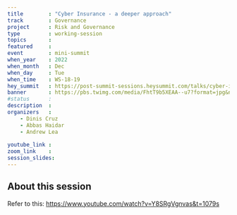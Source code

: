 ```yaml
---
title        : "Cyber Insurance - a deeper approach"
track        : Governance
project      : Risk and Governance
type         : working-session
topics       : 
featured     :
event        : mini-summit
when_year    : 2022
when_month   : Dec
when_day     : Tue
when_time    : WS-18-19
hey_summit   : https://post-summit-sessions.heysummit.com/talks/cyber-insurance-a-deeper-approach/
banner       : https://pbs.twimg.com/media/FhtT9b5XEAA--u7?format=jpg&name=medium
#status      : 
description  :
organizers   :
    - Dinis Cruz
    - Abbas Haidar
    - Andrew Lea
    
youtube_link : 
zoom_link    : 
session_slides:
---
```




## About this session

Refer to this: https://www.youtube.com/watch?v=Y8SRgVgnvas&t=1079s
